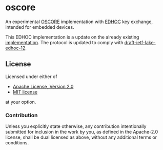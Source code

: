 # oscore
<!-- cargo-sync-readme start -->

An experimental
[OSCORE](https://tools.ietf.org/html/rfc8613)
implementation with
[EDHOC](https://datatracker.ietf.org/doc/draft-ietf-lake-edhoc)
key exchange, intended for embedded devices.

This EDHOC implementation is a update on the already existing [implementation](https://github.com/martindisch/oscore). The protocol is updated to comply with [draft-ietf-lake-edhoc-12](https://datatracker.ietf.org/doc/draft-ietf-lake-edhoc/). 

<!-- cargo-sync-readme end -->

## License
Licensed under either of

 * [Apache License, Version 2.0](LICENSE-APACHE)
 * [MIT license](LICENSE-MIT)

at your option.

### Contribution

Unless you explicitly state otherwise, any contribution intentionally submitted
for inclusion in the work by you, as defined in the Apache-2.0 license, shall
be dual licensed as above, without any additional terms or conditions.
